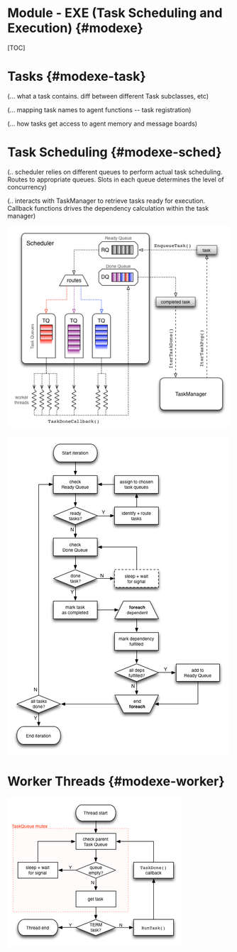 Module - EXE (Task Scheduling and Execution) {#modexe}
==================================

[TOC]


Tasks {#modexe-task}
======

(... what a task contains. diff between different Task subclasses, etc)

(... mapping task names to agent functions -- task registration) 

(... how tasks get access to agent memory and message boards)



Task Scheduling {#modexe-sched}
===============

(.. scheduler relies on different queues to perform actual task scheduling. Routes to
appropriate queues. Slots in each queue determines the level of concurrency)

(.. interacts with TaskManager to retrieve tasks ready for execution. Callback functions
drives the dependency calculation within the task manager)

![Different queues within the scheduler allow concurrent operations with minimal locking](images/exe_sched.png)

![Flowchart of operations achieved by the interaction between the Scheduler and TaskManager](images/exe_sched_flow.png)


Worker Threads {#modexe-worker}
==============
![Lifecycle of a worker thread](images/exe_worker_flow.png)

